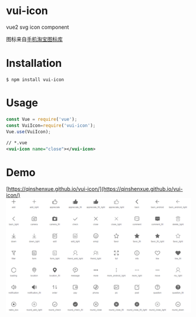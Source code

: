 # vui-icon
vue2 svg icon component

图标来自[手机淘宝图标库](http://iconfont.cn/plus/collections/detail?cid=33)

# Installation
```
$ npm install vui-icon
```
# Usage
``` js
const Vue = require('vue');
const VuiIcon=require('vui-icon');
Vue.use(VuiIcon);
```
``` xml
// *.vue
<vui-icon name="close"></vui-icon>
```
# Demo
[https://qinshenxue.github.io/vui-icon/](https://qinshenxue.github.io/vui-icon/)
![](demo.png)

